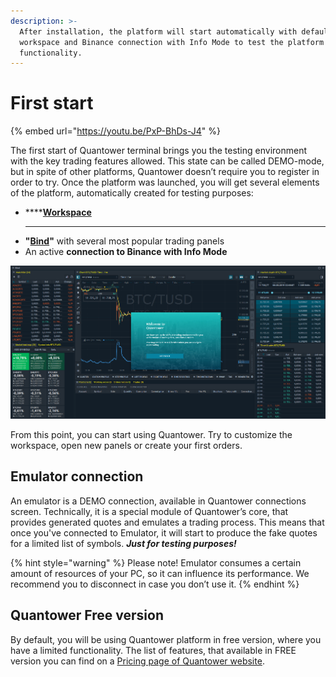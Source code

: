 ```yaml
---
description: >-
  After installation, the platform will start automatically with default
  workspace and Binance connection with Info Mode to test the platform's
  functionality.
---
```


# First start

{% embed url="https://youtu.be/PxP-BhDs-J4" %}

The first start of Quantower terminal brings you the testing environment with the key trading features allowed. This state can be called DEMO-mode, but in spite of other platforms, Quantower doesn’t require you to register in order to try. Once the platform was launched, you will get several elements of the platform, automatically created for testing purposes: 

* \*\*\*\*[**Workspace**](https://help.quantower.com/getting-started/workspaces-binds-groups#workspaces)
  ****
* **"**[**Bind**](https://help.quantower.com/getting-started/workspaces-binds-groups#binds)**"** with several most popular trading panels
* An active **connection to Binance with Info Mode**

![Default Workspace with merged panels in Bind](../.gitbook/assets/default-workspace.png)

From this point, you can start using Quantower. Try to customize the workspace, open new panels or create your first orders.

## Emulator connection

An emulator is a DEMO connection, available in Quantower connections screen. Technically, it is a special module of Quantower’s core, that provides generated quotes and emulates a trading process. This means that once you've connected to Emulator, it will start to produce the fake quotes for a limited list of symbols. _**Just for testing purposes!**_

{% hint style="warning" %}
Please note! Emulator consumes a certain amount of resources of your PC, so it can influence its performance. We recommend you to disconnect in case you don’t use it.
{% endhint %}

## Quantower Free version

By default, you will be using Quantower platform in free version, where you have a limited functionality. The list of features, that available in FREE version you can find on a [Pricing page of Quantower website](https://www.quantower.com/pricing).

